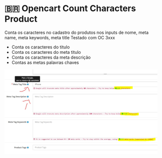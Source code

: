 # :brazil: Opencart Count Characters Product
 Conta os caracteres no cadastro do produtos nos inputs de nome, meta name, meta keywords, meta title
  Testado com OC 3xxx
  
- Conta os caracteres do titulo
- Conta os caracteres do meta titulo
- Conta os caracteres da meta descrição
- Contas as metas palavras chaves


![Screenshot](screenshot1.jpg)
